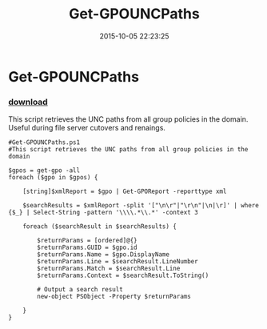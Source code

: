 ﻿---
pid:            6039
poster:         Justin Grote
title:          Get-GPOUNCPaths
date:           2015-10-05 22:23:25
format:         posh
parent:         0
parent:         0

---

# Get-GPOUNCPaths

### [download](6039.ps1)

This script retrieves the UNC paths from all group policies in the domain. Useful during file server cutovers and renaings.

```posh
#Get-GPOUNCPaths.ps1
#This script retrieves the UNC paths from all group policies in the domain

$gpos = get-gpo -all
foreach ($gpo in $gpos) {

    [string]$xmlReport = $gpo | Get-GPOReport -reporttype xml

    $searchResults = $xmlReport -split '["\n\r"|"\r\n"|\n|\r]' | where {$_} | Select-String -pattern '\\\\.*\\.*' -context 3

    foreach ($searchResult in $searchResults) {
        
        $returnParams = [ordered]@{}
        $returnParams.GUID = $gpo.id
        $returnParams.Name = $gpo.DisplayName
        $returnParams.Line = $searchResult.LineNumber
        $returnParams.Match = $searchResult.Line
        $returnParams.Context = $searchResult.ToString()

        # Output a search result 
        new-object PSObject -Property $returnParams

    }
}
```
